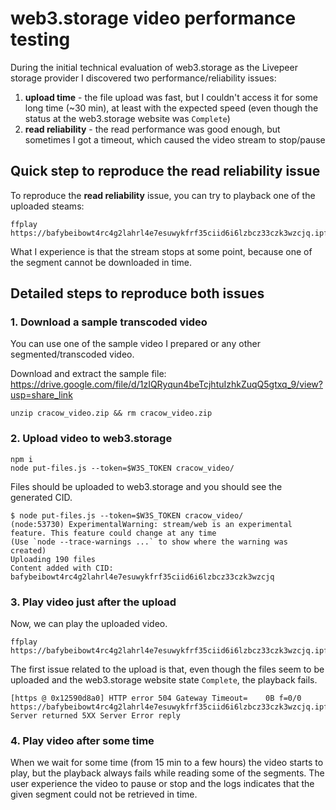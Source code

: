 # web3.storage video performance testing

During the initial technical evaluation of web3.storage as the Livepeer storage provider I discovered two performance/reliability issues:
1. **upload time** - the file upload was fast, but I couldn't access it for some long time (~30 min), at least with the expected speed (even though the status at the web3.storage website was `Complete`)
2. **read reliability** - the read performance was good enough, but sometimes I got a timeout, which caused the video stream to stop/pause

## Quick step to reproduce the read reliability issue

To reproduce the **read reliability** issue, you can try to playback one of the uploaded steams:

```
ffplay https://bafybeibowt4rc4g2lahrl4e7esuwykfrf35ciid6i6lzbcz33czk3wzcjq.ipfs.w3s.link/cracow_video/index.m3u8
```

What I experience is that the stream stops at some point, because one of the segment cannot be downloaded in time.

## Detailed steps to reproduce both issues

### 1. Download a sample transcoded video

You can use one of the sample video I prepared or any other segmented/transcoded video.

Download and extract the sample file: https://drive.google.com/file/d/1zIQRyqun4beTcjhtuIzhkZuqQ5gtxq_9/view?usp=share_link

```
unzip cracow_video.zip && rm cracow_video.zip
```

### 2. Upload video to web3.storage

```
npm i
node put-files.js --token=$W3S_TOKEN cracow_video/
```

Files should be uploaded to web3.storage and you should see the generated CID.

```
$ node put-files.js --token=$W3S_TOKEN cracow_video/
(node:53730) ExperimentalWarning: stream/web is an experimental feature. This feature could change at any time
(Use `node --trace-warnings ...` to show where the warning was created)
Uploading 190 files
Content added with CID: bafybeibowt4rc4g2lahrl4e7esuwykfrf35ciid6i6lzbcz33czk3wzcjq
```

### 3. Play video just after the upload

Now, we can play the uploaded video.

```
ffplay https://bafybeibowt4rc4g2lahrl4e7esuwykfrf35ciid6i6lzbcz33czk3wzcjq.ipfs.w3s.link/cracow_video/index.m3u8
```

The first issue related to the upload is that, even though the files seem to be uploaded and the web3.storage website state `Complete`, the playback fails.

```
[https @ 0x12590d8a0] HTTP error 504 Gateway Timeout=    0B f=0/0   
https://bafybeibowt4rc4g2lahrl4e7esuwykfrf35ciid6i6lzbcz33czk3wzcjq.ipfs.w3s.link/cracow_video/index.m3u8: Server returned 5XX Server Error reply
```

### 4. Play video after some time

When we wait for some time (from 15 min to a few hours) the video starts to play, but the playback always fails while reading some of the segments. The user experience the video to pause or stop and the logs indicates that the given segment could not be retrieved in time.
